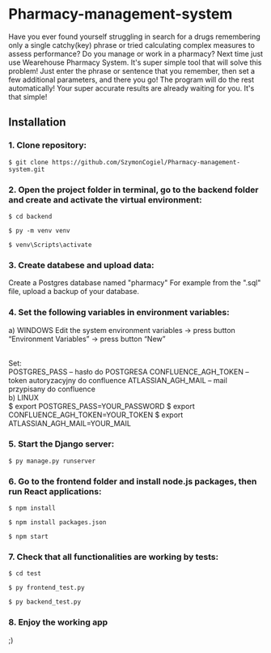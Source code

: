 # Pharmacy-management-system

Have you ever found yourself struggling in search for a drugs remembering only a single catchy(key) phrase 
or tried calculating complex measures to assess performance? Do you manage or work in a pharmacy?
Next time just use Wearehouse Pharmacy System. It's super simple tool that will solve this problem!
Just enter the phrase or sentence that you remember, then set a few additional parameters, and there you go!
The program will do the rest automatically! Your super accurate results are already waiting for you. It's that simple!


## Installation

### 1. Clone repository:

```
$ git clone https://github.com/SzymonCogiel/Pharmacy-management-system.git
```

### 2. Open the project folder in terminal, go to the backend folder and create and activate the virtual environment:

```
$ cd backend
```
```
$ py -m venv venv
```

```
$ venv\Scripts\activate
```

### 3. Create databese and upload data:


Create a Postgres database named "pharmacy"
For example from the ".sql" file, upload a backup of your database.

### 4. Set the following variables in environment variables:


a)	WINDOWS
Edit the system environment variables -> press button “Environment Variables” -> press button “New”

<br />
Set:

<br />
POSTGRES_PASS – hasło do POSTGRESA
CONFLUENCE_AGH_TOKEN – token autoryzacyjny do confluence
ATLASSIAN_AGH_MAIL – mail przypisany do confluence

<br />
b)	LINUX

<br />
$ export POSTGRES_PASS=YOUR_PASSWORD
$ export CONFLUENCE_AGH_TOKEN=YOUR_TOKEN
$ export ATLASSIAN_AGH_MAIL=YOUR_MAIL

### 5. Start the Django server:

```
$ py manage.py runserver
```

### 6. Go to the frontend folder and install node.js packages, then run React applications:

```
$ npm install
```

```
$ npm install packages.json
```

```
$ npm start
```

### 7. Check that all functionalities are working by tests:
```
$ cd test
```

```
$ py frontend_test.py
```

```
$ py backend_test.py
```

### 8. Enjoy the working app
;)
